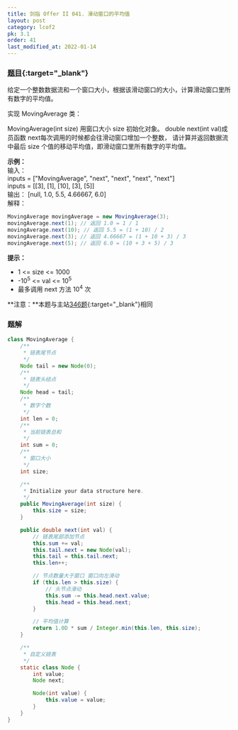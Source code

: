 ```yaml
---
title: 剑指 Offer II 041. 滑动窗口的平均值
layout: post
category: lcof2
pk: 3.1
order: 41
last_modified_at: 2022-01-14
---
```


### [题目](https://leetcode-cn.com/problems/qIsx9U/){:target="_blank"}

给定一个整数数据流和一个窗口大小，根据该滑动窗口的大小，计算滑动窗口里所有数字的平均值。

实现 MovingAverage 类：

MovingAverage(int size) 用窗口大小 size 初始化对象。
double next(int val)成员函数 next每次调用的时候都会往滑动窗口增加一个整数，
请计算并返回数据流中最后 size 个值的移动平均值，即滑动窗口里所有数字的平均值。


**示例：**  
输入：  
inputs = ["MovingAverage", "next", "next", "next", "next"]  
inputs = [[3], [1], [10], [3], [5]]  
输出： [null, 1.0, 5.5, 4.66667, 6.0]  
解释：

```java
MovingAverage movingAverage = new MovingAverage(3);
movingAverage.next(1); // 返回 1.0 = 1 / 1
movingAverage.next(10); // 返回 5.5 = (1 + 10) / 2
movingAverage.next(3); // 返回 4.66667 = (1 + 10 + 3) / 3
movingAverage.next(5); // 返回 6.0 = (10 + 3 + 5) / 3
```

**提示：**
- 1 <= size <= 1000
- -10<sup>5</sup> <= val <= 10<sup>5</sup>
- 最多调用 next 方法 10<sup>4</sup> 次

**注意：**本题与主站[346题](https://leetcode-cn.com/problems/moving-average-from-data-stream/){:target="_blank"}相同

### 题解

```java
class MovingAverage {
    /**
     * 链表尾节点
     */
    Node tail = new Node(0);
    /**
     * 链表头结点
     */
    Node head = tail;
    /**
     * 数字个数
     */
    int len = 0;
    /**
     * 当前链表总和
     */
    int sum = 0;
    /**
     * 窗口大小
     */
    int size;

    /**
     * Initialize your data structure here.
     */
    public MovingAverage(int size) {
        this.size = size;
    }

    public double next(int val) {
        // 链表尾部添加节点
        this.sum += val;
        this.tail.next = new Node(val);
        this.tail = this.tail.next;
        this.len++;

        // 节点数量大于窗口 窗口向左滑动
        if (this.len > this.size) {
            // 头节点滑动
            this.sum -= this.head.next.value;
            this.head = this.head.next;
        }

        // 平均值计算
        return 1.0D * sum / Integer.min(this.len, this.size);
    }

    /**
     * 自定义链表
     */
    static class Node {
        int value;
        Node next;

        Node(int value) {
            this.value = value;
        }
    }
}
```